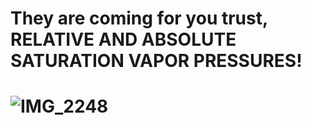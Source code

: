  # They are coming for you trust, RELATIVE AND ABSOLUTE SATURATION VAPOR PRESSURES!

 # ![IMG_2248](https://github.com/user-attachments/assets/1110b85e-0a98-4fea-8ef2-23eb5caee0cd)
